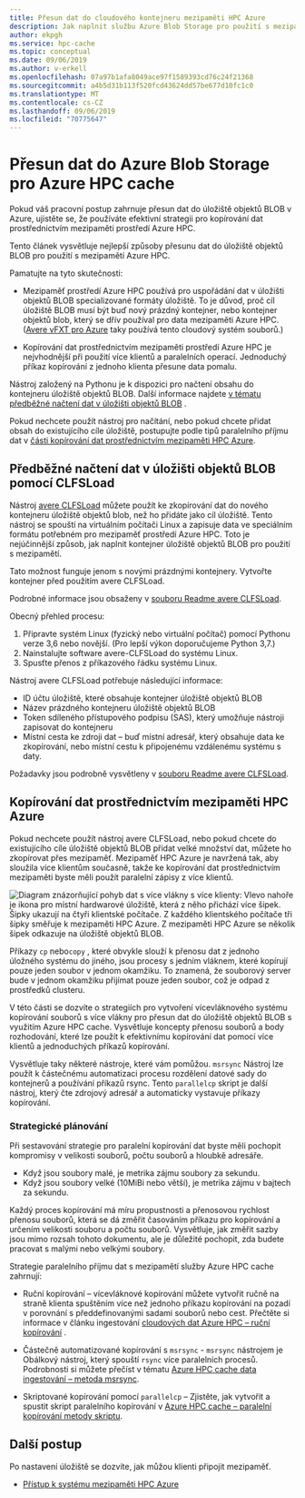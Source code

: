```yaml
---
title: Přesun dat do cloudového kontejneru mezipaměti HPC Azure
description: Jak naplnit službu Azure Blob Storage pro použití s mezipamětí Azure HPC
author: ekpgh
ms.service: hpc-cache
ms.topic: conceptual
ms.date: 09/06/2019
ms.author: v-erkell
ms.openlocfilehash: 07a97b1afa8049ace97f1589393cd76c24f21368
ms.sourcegitcommit: a4b5d31b113f520fcd43624dd57be677d10fc1c0
ms.translationtype: MT
ms.contentlocale: cs-CZ
ms.lasthandoff: 09/06/2019
ms.locfileid: "70775647"
---
```

# <a name="move-data-to-azure-blob-storage-for-azure-hpc-cache"></a>Přesun dat do Azure Blob Storage pro Azure HPC cache

Pokud váš pracovní postup zahrnuje přesun dat do úložiště objektů BLOB v Azure, ujistěte se, že používáte efektivní strategii pro kopírování dat prostřednictvím mezipaměti prostředí Azure HPC.

Tento článek vysvětluje nejlepší způsoby přesunu dat do úložiště objektů BLOB pro použití s mezipamětí Azure HPC.

Pamatujte na tyto skutečnosti:

* Mezipaměť prostředí Azure HPC používá pro uspořádání dat v úložišti objektů BLOB specializované formáty úložiště. To je důvod, proč cíl úložiště BLOB musí být buď nový prázdný kontejner, nebo kontejner objektů blob, který se dřív používal pro data mezipaměti Azure HPC. ([Avere vFXT pro Azure](https://azure.microsoft.com/services/storage/avere-vfxt/) taky používá tento cloudový systém souborů.)

* Kopírování dat prostřednictvím mezipaměti prostředí Azure HPC je nejvhodnější při použití více klientů a paralelních operací. Jednoduchý příkaz kopírování z jednoho klienta přesune data pomalu.

Nástroj založený na Pythonu je k dispozici pro načtení obsahu do kontejneru úložiště objektů BLOB. Další informace najdete [v tématu předběžné načtení dat v úložišti objektů BLOB](#pre-load-data-in-blob-storage-with-clfsload) .

Pokud nechcete použít nástroj pro načítání, nebo pokud chcete přidat obsah do existujícího cíle úložiště, postupujte podle tipů paralelního příjmu dat v [části kopírování dat prostřednictvím mezipaměti HPC Azure](#copy-data-through-the-azure-hpc-cache). 

## <a name="pre-load-data-in-blob-storage-with-clfsload"></a>Předběžné načtení dat v úložišti objektů BLOB pomocí CLFSLoad

Nástroj [avere CLFSLoad](https://aka.ms/avere-clfsload) můžete použít ke zkopírování dat do nového kontejneru úložiště objektů blob, než ho přidáte jako cíl úložiště. Tento nástroj se spouští na virtuálním počítači Linux a zapisuje data ve speciálním formátu potřebném pro mezipaměť prostředí Azure HPC. Toto je nejúčinnější způsob, jak naplnit kontejner úložiště objektů BLOB pro použití s mezipamětí.

Tato možnost funguje jenom s novými prázdnými kontejnery. Vytvořte kontejner před použitím avere CLFSLoad.

Podrobné informace jsou obsaženy v [souboru Readme avere CLFSLoad](https://github.com/microsoft/Avere-CLFSLoad/blob/master/README.md). <!-- caution literal link -->

Obecný přehled procesu:

1. Připravte systém Linux (fyzický nebo virtuální počítač) pomocí Pythonu verze 3,6 nebo novější. (Pro lepší výkon doporučujeme Python 3,7.)
1. Nainstalujte software avere-CLFSLoad do systému Linux.
1. Spusťte přenos z příkazového řádku systému Linux.

Nástroj avere CLFSLoad potřebuje následující informace:

* ID účtu úložiště, které obsahuje kontejner úložiště objektů BLOB
* Název prázdného kontejneru úložiště objektů BLOB
* Token sdíleného přístupového podpisu (SAS), který umožňuje nástroji zapisovat do kontejneru
* Místní cesta ke zdroji dat – buď místní adresář, který obsahuje data ke zkopírování, nebo místní cestu k připojenému vzdálenému systému s daty.

Požadavky jsou podrobně vysvětleny v [souboru Readme avere CLFSLoad](https://aka.ms/avere-clfsload).

## <a name="copy-data-through-the-azure-hpc-cache"></a>Kopírování dat prostřednictvím mezipaměti HPC Azure

Pokud nechcete použít nástroj avere CLFSLoad, nebo pokud chcete do existujícího cíle úložiště objektů BLOB přidat velké množství dat, můžete ho zkopírovat přes mezipaměť. Mezipaměť HPC Azure je navržená tak, aby sloužila více klientům současně, takže ke kopírování dat prostřednictvím mezipaměti byste měli použít paralelní zápisy z více klientů.

![Diagram znázorňující pohyb dat s více vlákny s více klienty: Vlevo nahoře je ikona pro místní hardwarové úložiště, která z něho přichází více šipek. Šipky ukazují na čtyři klientské počítače. Z každého klientského počítače tři šipky směřuje k mezipaměti HPC Azure. Z mezipaměti HPC Azure se několik šipek odkazuje na úložiště objektů BLOB.](media/hpc-cache-parallel-ingest.png) 

Příkazy ``cp`` nebo``copy`` , které obvykle slouží k přenosu dat z jednoho úložného systému do jiného, jsou procesy s jedním vláknem, které kopírují pouze jeden soubor v jednom okamžiku. To znamená, že souborový server bude v jednom okamžiku přijímat pouze jeden soubor, což je odpad z prostředků clusteru.

V této části se dozvíte o strategiích pro vytvoření vícevláknového systému kopírování souborů s více vlákny pro přesun dat do úložiště objektů BLOB s využitím Azure HPC cache. Vysvětluje koncepty přenosu souborů a body rozhodování, které lze použít k efektivnímu kopírování dat pomocí více klientů a jednoduchých příkazů kopírování.

Vysvětluje taky některé nástroje, které vám pomůžou. ``msrsync`` Nástroj lze použít k částečnému automatizaci procesu rozdělení datové sady do kontejnerů a používání příkazů rsync. Tento ``parallelcp`` skript je další nástroj, který čte zdrojový adresář a automaticky vystavuje příkazy kopírování.

### <a name="strategic-planning"></a>Strategické plánování

Při sestavování strategie pro paralelní kopírování dat byste měli pochopit kompromisy v velikosti souborů, počtu souborů a hloubkě adresáře.

* Když jsou soubory malé, je metrika zájmu soubory za sekundu.
* Když jsou soubory velké (10MiBi nebo větší), je metrika zájmu v bajtech za sekundu.

Každý proces kopírování má míru propustnosti a přenosovou rychlost přenosu souborů, která se dá změřit časováním příkazu pro kopírování a určením velikosti souboru a počtu souborů. Vysvětluje, jak změřit sazby jsou mimo rozsah tohoto dokumentu, ale je důležité pochopit, zda budete pracovat s malými nebo velkými soubory.

Strategie paralelního příjmu dat s mezipamětí služby Azure HPC cache zahrnují:

* Ruční kopírování – vícevláknové kopírování můžete vytvořit ručně na straně klienta spuštěním více než jednoho příkazu kopírování na pozadí v porovnání s předdefinovanými sadami souborů nebo cest. Přečtěte si informace v článku ingestování [cloudových dat Azure HPC – ruční kopírování](hpc-cache-ingest-manual.md) .

* Částečně automatizované kopírování s ``msrsync``  -  ``msrsync`` nástrojem je Obálkový nástroj, který spouští ``rsync`` více paralelních procesů. Podrobnosti si můžete přečíst v tématu [Azure HPC cache data ingestování – metoda msrsync](hpc-cache-ingest-msrsync.md).

* Skriptované kopírování pomocí ``parallelcp`` – Zjistěte, jak vytvořit a spustit skript paralelního kopírování v [Azure HPC cache – paralelní kopírování metody skriptu](hpc-cache-ingest-parallelcp.md).

## <a name="next-steps"></a>Další postup

Po nastavení úložiště se dozvíte, jak můžou klienti připojit mezipaměť.

* [Přístup k systému mezipaměti HPC Azure](hpc-cache-mount.md)
